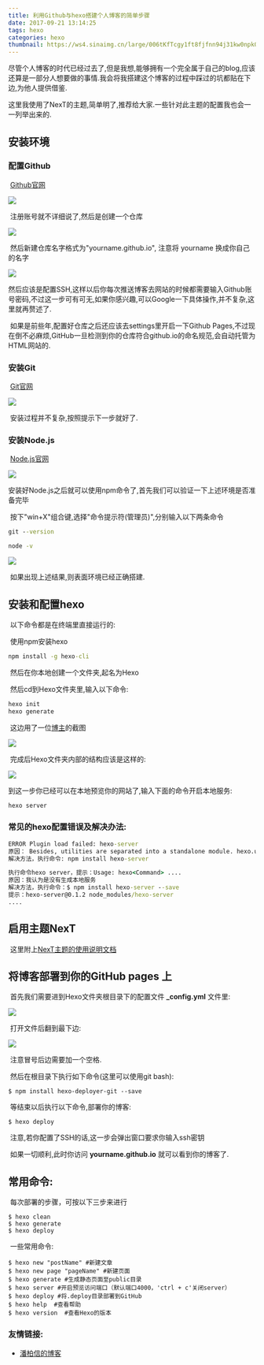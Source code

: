 ```yaml
---
title: 利用Github与hexo搭建个人博客的简单步骤
date: 2017-09-21 13:14:25
tags: hexo
categories: hexo
thumbnail: https://ws4.sinaimg.cn/large/006tKfTcgy1ft8fjfnn94j31kw0npk0u.jpg
---
```




尽管个人博客的时代已经过去了,但是我想,能够拥有一个完全属于自己的blog,应该还算是一部分人想要做的事情.我会将我搭建这个博客的过程中踩过的坑都贴在下边,为他人提供借鉴.

这里我使用了NexT的主题,简单明了,推荐给大家.一些针对此主题的配置我也会一一列举出来的.

<!-- more -->

## 安装环境

### 配置Github

​	[Github官网](https://github.com/)

![](https://ws1.sinaimg.cn/large/006tNc79gy1ftbhyutvupj30te0f074p.jpg)

​	注册账号就不详细说了,然后是创建一个仓库

![](https://ws1.sinaimg.cn/large/006tNc79gy1ftbhz6nv6zj30dp027mwy.jpg)

​	然后新建仓库名字格式为"yourname.github.io", 注意将 yourname 换成你自己的名字

![](https://ws1.sinaimg.cn/large/006tNc79gy1ftbhzfh7rwj30no0gs74i.jpg)

​	然后应该是配置SSH,这样以后你每次推送博客去网站的时候都需要输入Github账号密码,不过这一步可有可无,如果你感兴趣,可以Google一下具体操作,并不复杂,这里就再赘述了.

​	如果是前些年,配置好仓库之后还应该去settings里开启一下Github Pages,不过现在倒不必麻烦,GitHub一旦检测到你的仓库符合github.io的命名规范,会自动托管为HTML网站的.

### 安装Git

​	[Git官网](https://git-scm.com/)

![](https://ws4.sinaimg.cn/large/006tNc79gy1ftbhzqss27j30s90b33zy.jpg)

​	安装过程并不复杂,按照提示下一步就好了.

### 安装Node.js

​	[Node.js官网](https://nodejs.org/en/)

![](https://ws2.sinaimg.cn/large/006tNc79gy1ftbhzzctr4j30o408z0ss.jpg)

​	安装好Node.js之后就可以使用npm命令了,首先我们可以验证一下上述环境是否准备完毕

​	按下"win+X"组合键,选择"命令提示符(管理员)",分别输入以下两条命令

```cmd
git --version
```

```cmd
node -v
```

![](https://ws1.sinaimg.cn/large/006tNc79gy1ftbi07frggj30nr0c8mwz.jpg)

​	如果出现上述结果,则表面环境已经正确搭建.



## 安装和配置hexo

​	以下命令都是在终端里直接运行的:

​	使用npm安装hexo

```cmd
npm install -g hexo-cli
```

​	然后在你本地创建一个文件夹,起名为Hexo

​	然后cd到Hexo文件夹里,输入以下命令:

```cmd
hexo init
hexo generate
```

​	这边用了一位[博主](http://www.jianshu.com/p/863f3f2d1733)的截图

![](https://ws3.sinaimg.cn/large/006tNc79gy1ftbi15qicmj318k06iabs.jpg)

​	完成后Hexo文件夹内部的结构应该是这样的:

![](https://ws4.sinaimg.cn/large/006tNc79gy1ftbi1fzj0hj30i408v747.jpg)

​	到这一步你已经可以在本地预览你的网站了,输入下面的命令开启本地服务:

```cmd
hexo server
```

### 常见的hexo配置错误及解决办法:

```cmd
ERROR Plugin load failed: hexo-server
原因： Besides, utilities are separated into a standalone module. hexo.util is not reachable anymore.
解决方法，执行命令: npm install hexo-server
```

```cmd
执行命令hexo server，提示：Usage: hexo<Command> ....
原因：我认为是没有生成本地服务
解决方法，执行命令：$ npm install hexo-server --save
提示：hexo-server@0.1.2 node_modules/hexo-server
.... 
```

## 启用主题NexT

​	这里附上[NexT主题的使用说明文档](http://theme-next.iissnan.com/getting-started.html)

## 将博客部署到你的GitHub pages 上

​	首先我们需要进到Hexo文件夹根目录下的配置文件 **_config.yml** 文件里:

![](https://ws2.sinaimg.cn/large/006tNc79gy1ftbi1u9hlcj30vn0gkt8x.jpg)

​	打开文件后翻到最下边:

![](https://ws4.sinaimg.cn/large/006tNc79gy1ftbi21pidoj30k204gt8k.jpg)

​	注意冒号后边需要加一个空格.

​	然后在根目录下执行如下命令(这里可以使用git bash):

```git
$ npm install hexo-deployer-git --save
```

​	等结束以后执行以下命令,部署你的博客:

```git
$ hexo deploy
```

​	注意,若你配置了SSH的话,这一步会弹出窗口要求你输入ssh密钥

​	如果一切顺利,此时你访问 **yourname.github.io** 就可以看到你的博客了.

## 常用命令:

​	每次部署的步骤，可按以下三步来进行

```git
$ hexo clean
$ hexo generate
$ hexo deploy
```

​	一些常用命令:

```git
$ hexo new "postName" #新建文章
$ hexo new page "pageName" #新建页面
$ hexo generate #生成静态页面至public目录
$ hexo server #开启预览访问端口（默认端口4000，'ctrl + c'关闭server）
$ hexo deploy #将.deploy目录部署到GitHub
$ hexo help  #查看帮助
$ hexo version  #查看Hexo的版本
```

### 	友情链接:

- [潘柏信的博客](http://leopardpan.github.io)

  ​


